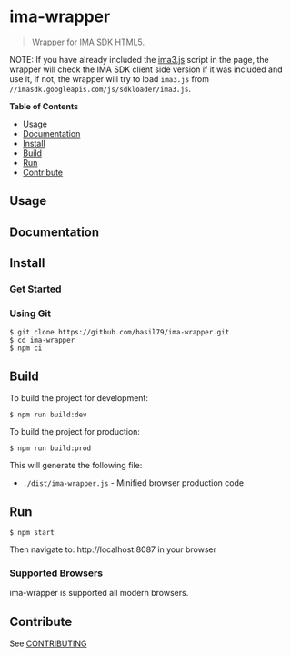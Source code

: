 # ima-wrapper

> Wrapper for IMA SDK HTML5.

NOTE: If you have already included the [ima3.js](//imasdk.googleapis.com/js/sdkloader/ima3.js) script in the page, the wrapper will check the IMA SDK client side version if it was included and use it, if not, the wrapper will try to load `ima3.js` from `//imasdk.googleapis.com/js/sdkloader/ima3.js`.

**Table of Contents**

- [Usage](#Usage)
- [Documentation](#Documentation)
- [Install](#Install)
- [Build](#Build)
- [Run](#Run)
- [Contribute](#Contribute)

## Usage

## Documentation

## Install

### Get Started

### Using Git

    $ git clone https://github.com/basil79/ima-wrapper.git
    $ cd ima-wrapper
    $ npm ci

## Build

To build the project for development:

    $ npm run build:dev

To build the project for production:

    $ npm run build:prod

This will generate the following file:

+ `./dist/ima-wrapper.js` - Minified browser production code

## Run

    $ npm start

Then navigate to: http://localhost:8087 in your browser

### Supported Browsers

ima-wrapper is supported all modern browsers.

## Contribute

See [CONTRIBUTING](./CONTRIBUTING.md)
